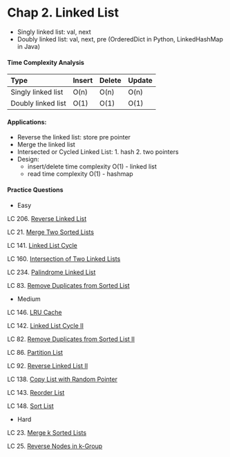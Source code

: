 # Chap 2. Linked List

* Singly linked list: val, next
* Doubly linked list: val, next, pre \(OrderedDict in Python, LinkedHashMap in Java\)

#### Time Complexity Analysis

| Type | Insert | Delete | Update |
| :--- | :--- | :--- | :--- |
| Singly linked list | O\(n\) | O\(n\) | O\(n\) |
| Doubly linked list | O\(1\) | O\(1\) | O\(1\) |

#### Applications:

* Reverse the linked list: store pre pointer
* Merge the linked list
* Intersected or Cycled Linked List: 1. hash 2. two pointers
* Design: 
  * insert/delete time complexity O\(1\) - linked list
  * read time complexity O\(1\) - hashmap

#### Practice Questions

* Easy

LC 206. [Reverse Linked List](https://leetcode.com/problems/reverse-linked-list/)

LC 21. [Merge Two Sorted Lists](https://leetcode.com/problems/merge-two-sorted-lists/)

LC 141. [Linked List Cycle](https://leetcode.com/problems/linked-list-cycle/)

LC 160. [Intersection of Two Linked Lists](https://leetcode.com/problems/intersection-of-two-linked-lists/)

LC 234. [Palindrome Linked List](https://leetcode.com/problems/palindrome-linked-list/)

LC 83. [Remove Duplicates from Sorted List](https://leetcode.com/problems/remove-duplicates-from-sorted-list/)

* Medium

LC 146. [LRU Cache](https://leetcode.com/problems/lru-cache/)

LC 142. [Linked List Cycle II](https://leetcode.com/problems/linked-list-cycle-ii/)

LC 82. [Remove Duplicates from Sorted List II](https://leetcode.com/problems/remove-duplicates-from-sorted-list-ii/)

LC 86. [Partition List](https://leetcode.com/problems/partition-list/)

LC 92. [Reverse Linked List II](https://leetcode.com/problems/reverse-linked-list-ii/)

LC 138. [Copy List with Random Pointer](https://leetcode.com/problems/copy-list-with-random-pointer/)

LC 143. [Reorder List](https://leetcode.com/problems/reorder-list/)

LC 148. [Sort List](https://leetcode.com/problems/sort-list/)

* Hard

LC 23. [Merge k Sorted Lists](https://leetcode.com/problems/merge-k-sorted-lists/)

LC 25. [Reverse Nodes in k-Group](https://leetcode.com/problems/reverse-nodes-in-k-group/)







